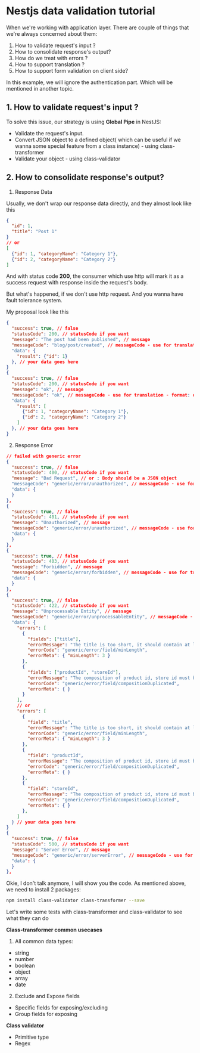 # Nestjs data validation tutorial

When we're working with application layer. There are couple of things that we're always concerned about them:

1. How to validate request's input ?
2. How to consolidate response's output?
3. How do we treat with errors ?
4. How to support translation ?
5. How to support form validation on client side?

In this example, we will ignore the authentication part. Which will be mentioned in another topic.

## 1. How to validate request's input ?

To solve this issue, our strategy is using **Global Pipe** in NestJS:

- Validate the request's input.
- Convert JSON object to a defined object( which can be useful if we wanna some special feature from a class instance) - using class-transformer
- Validate your object - using class-validator

## 2. How to consolidate response's output?

1. Response Data

Usually, we don't wrap our response data directly, and they almost look like this

```json
{
  "id": 1,
  "title": "Post 1"
}
// or
[
  {"id": 1, "categoryName": "Category 1"},
  {"id": 2, "categoryName": "Category 2"}
]
```

And with status code **200**, the consumer which use http will mark it as a success request with response inside the request's body.

But what's happened, if we don't use http request. And you wanna have fault tolerance system.

My proposal look like this

```json
{
  "success": true, // false
  "statusCode": 200, // statusCode if you want
  "message": "The post had been published", // message
  "messageCode": "blog/post/created", // messageCode - use for translation - format: domain/entityName/{anything has the meaning}
  "data": {
    "result": {"id": 1}
  }, // your data goes here
}
{
  "success": true, // false
  "statusCode": 200, // statusCode if you want
  "message": "ok", // message
  "messageCode": "ok", // messageCode - use for translation - format: domain/entityName/{anything has the meaning}
  "data": {
    "result": [
      {"id": 1, "categoryName": "Category 1"},
      {"id": 2, "categoryName": "Category 2"}
    ]
  }, // your data goes here
}
```

2. Response Error

```json
// failed with generic error
{
  "success": true, // false
  "statusCode": 400, // statusCode if you want
  "message": "Bad Request", // or : Body should be a JSON object
  "messageCode": "generic/error/unauthorized", // messageCode - use for translation - format: domain/entityName/actionInPastTense
  "data": {
  }
},
{
  "success": true, // false
  "statusCode": 401, // statusCode if you want
  "message": "Unauthorized", // message
  "messageCode": "generic/error/unauthorized", // messageCode - use for translation - format: domain/entityName/actionInPastTense
  "data": {
  }
},
{
  "success": true, // false
  "statusCode": 403, // statusCode if you want
  "message": "Forbidden", // message
  "messageCode": "generic/error/forbidden", // messageCode - use for translation - format: domain/entityName/actionInPastTense
  "data": {
  }
},
{
  "success": true, // false
  "statusCode": 422, // statusCode if you want
  "message": "Unprocessable Entity", // message
  "messageCode": "generic/error/unprocessableEntity", // messageCode - use for translation - format: domain/entityName/actionInPastTense
  "data": {
    "errors": [
      {
        "fields": ["title"],
        "errorMessage": "The title is too short, it should contain at least 3 characters",
        "errorCode": "generic/error/field/minLength",
        "errorMeta": { "minLength": 3 }
      },
      {
        "fields": ["productId", "storeId"],
        "errorMessage": "The composition of product id, store id must be unique", // server side check unique base on productId and storeId
        "errorCode": "generic/error/field/compositionDuplicated",
        "errorMeta": { }
      }
    ],
    // or
    "errors": [
      {
        "field": "title",
        "errorMessage": "The title is too short, it should contain at least 3 characters",
        "errorCode": "generic/error/field/minLength",
        "errorMeta": { "minLength": 3 }
      },
      {
        "field": "productId",
        "errorMessage": "The composition of product id, store id must be unique", // server side check unique base on productId and storeId
        "errorCode": "generic/error/field/compositionDuplicated",
        "errorMeta": { }
      },
      {
        "field": "storeId",
        "errorMessage": "The composition of product id, store id must be unique", // server side check unique base on productId and storeId
        "errorCode": "generic/error/field/compositionDuplicated",
        "errorMeta": { }
      },
    ]
  } // your data goes here
}
{
  "success": true, // false
  "statusCode": 500, // statusCode if you want
  "message": "Server Error", // message
  "messageCode": "generic/error/serverError", // messageCode - use for translation - format: domain/entityName/actionInPastTense
  "data": {
  }
},
```

Okie, I don't talk anymore, I will show you the code.
As mentioned above, we need to install 2 packages:

```bash
npm install class-validator class-transformer --save
```

Let's write some tests with class-transformer and class-validator to see what they can do

**Class-transformer common usecases**

1. All common data types:

- string
- number
- boolean
- object
- array
- date

2. Exclude and Expose fields

- Specific fields for exposing/excluding
- Group fields for exposing

**Class validator**

- Primitive type
- Regex
